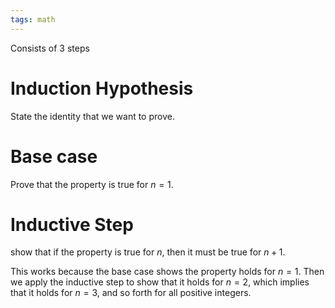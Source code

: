 ```yaml
---
tags: math
---
```


Consists of 3 steps

# Induction Hypothesis

State the identity that we want to prove.

# Base case

Prove that the property is true for $n=1$.

# Inductive Step

show that if the property is true for $n$, then it must be true for $n+1$.

This works because the base case shows the property holds for $n=1$. Then we apply the inductive step to show that it holds for $n=2$, which implies that it holds for $n=3$, and so forth for all positive integers.
